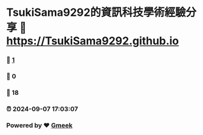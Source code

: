 # TsukiSama9292的資訊科技學術經驗分享 :link: https://TsukiSama9292.github.io 
### :page_facing_up: [1](https://TsukiSama9292.github.io/tag.html) 
### :speech_balloon: 0 
### :hibiscus: 18 
### :alarm_clock: 2024-09-07 17:03:07 
### Powered by :heart: [Gmeek](https://github.com/Meekdai/Gmeek)
